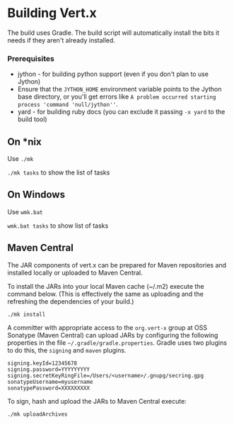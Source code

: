 # Building Vert.x

The build uses Gradle. The build script will automatically install the bits it needs if they aren't already installed.

### Prerequisites
* jython - for building python support (even if you don't plan to use Jython)
 * Ensure that the `JYTHON_HOME` environment variable points to the Jython base directory, or you'll get errors like `A problem occurred starting process 'command 'null/jython''`.
* yard - for building ruby docs (you can exclude it passing `-x yard` to the build tool)

## On *nix

Use `./mk`

`./mk tasks` to show the list of tasks

## On Windows

Use `wmk.bat`

`wmk.bat tasks` to show list of tasks


## Maven Central

The JAR components of vert.x can be prepared for Maven repositories and installed locally or uploaded to Maven Central.

To install the JARs into your local Maven cache (~/.m2) execute the command below.  (This is effectively the same as uploading and the refreshing the dependencies of your build.)

    ./mk install


A committer with appropriate access to the `org.vert-x` group at OSS Sonatype (Maven Central) can upload JARs by configuring the following properties in the file `~/.gradle/gradle.properties`.  Gradle uses two plugins to do this, the `signing` and `maven` plugins.

    signing.keyId=12345678
    signing.password=YYYYYYYYY
    signing.secretKeyRingFile=/Users/<username>/.gnupg/secring.gpg
    sonatypeUsername=myusername
    sonatypePassword=XXXXXXXXX



To sign, hash and upload the JARs to Maven Central execute:

    ./mk uploadArchives




